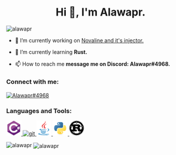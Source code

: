 <h1 align="center">Hi 👋, I'm Alawapr.</h1>
<p align="left"> <img src="https://komarev.com/ghpvc/?username=alawapr&label=Profile%20views&color=0e75b6&style=flat" alt="alawapr" /> </p>

- 🔭 I’m currently working on [Novaline and it's injector.](https://novaline.club/)

- 🌱 I’m currently learning **Rust.**

- 📫 How to reach me **message me on Discord: Alawapr#4968.**

<h3 align="left">Connect with me:</h3>
<p align="left">
<a href="https://discord.gg/Alawapr#4968" target="blank"><img align="center" src="https://raw.githubusercontent.com/rahuldkjain/github-profile-readme-generator/master/src/images/icons/Social/discord.svg" alt="Alawapr#4968" height="30" width="40" /></a>
</p>

<h3 align="left">Languages and Tools:</h3>
<p align="left"> <a href="https://www.w3schools.com/cs/" target="_blank" rel="noreferrer"> <img src="https://raw.githubusercontent.com/devicons/devicon/master/icons/csharp/csharp-original.svg" alt="csharp" width="40" height="40"/> </a> <a href="https://git-scm.com/" target="_blank" rel="noreferrer"> <img src="https://www.vectorlogo.zone/logos/git-scm/git-scm-icon.svg" alt="git" width="40" height="40"/> </a> <a href="https://www.java.com" target="_blank" rel="noreferrer"> <img src="https://raw.githubusercontent.com/devicons/devicon/master/icons/java/java-original.svg" alt="java" width="40" height="40"/> </a> <a href="https://www.python.org" target="_blank" rel="noreferrer"> <img src="https://raw.githubusercontent.com/devicons/devicon/master/icons/python/python-original.svg" alt="python" width="40" height="40"/> </a> <a href="https://www.rust-lang.org" target="_blank" rel="noreferrer"> <img src="https://raw.githubusercontent.com/devicons/devicon/master/icons/rust/rust-plain.svg" alt="rust" width="40" height="40"/> </a> </p>

<p><img align="left" src="https://github-readme-stats.vercel.app/api/top-langs?username=alawapr&show_icons=true&locale=en&layout=compact" alt="alawapr" /></p>

<p>&nbsp;<img align="center" src="https://github-readme-stats.vercel.app/api?username=alawapr&show_icons=true&locale=en" alt="alawapr" /></p>
